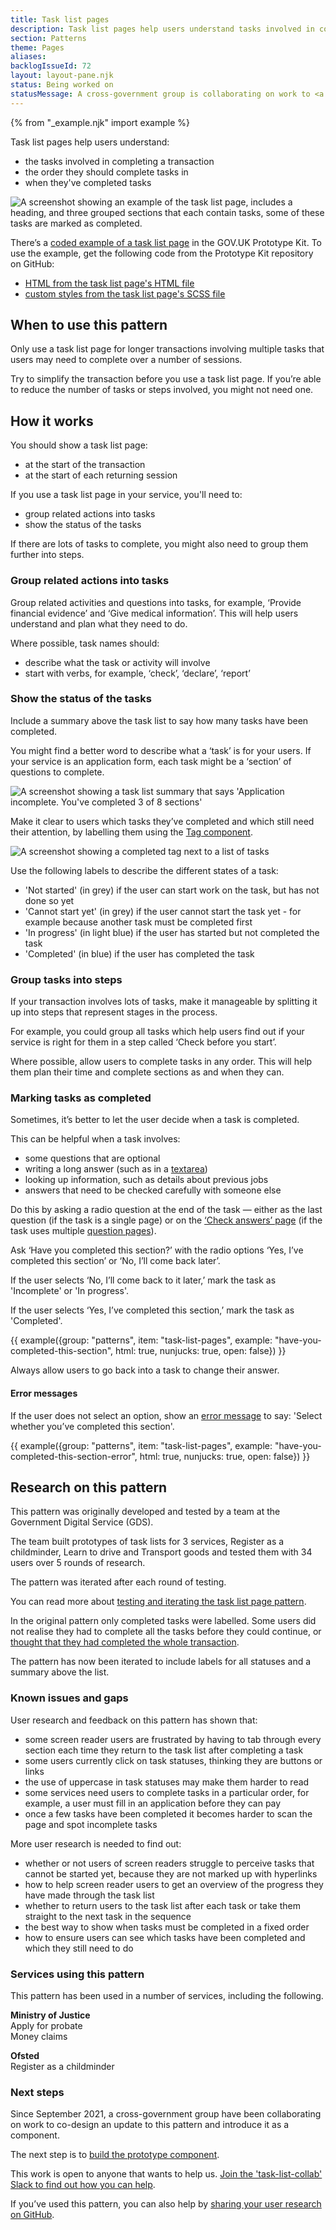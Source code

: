 ```yaml
---
title: Task list pages
description: Task list pages help users understand tasks involved in completing a transaction, the order they should complete tasks in and when they have completed tasks
section: Patterns
theme: Pages
aliases:
backlogIssueId: 72
layout: layout-pane.njk
status: Being worked on
statusMessage: A cross-government group is collaborating on work to <a class="govuk-link" href="#next-steps">update this pattern and build it as a component</a>.
---
```


{% from "_example.njk" import example %}

Task list pages help users understand:

- the tasks involved in completing a transaction
- the order they should complete tasks in
- when they've completed tasks

![A screenshot showing an example of the task list page, includes a heading, and three grouped sections that each contain tasks, some of these tasks are marked as completed.](task-list-whole.svg)

There’s a [coded example of a task list page](https://prototype-kit.service.gov.uk/docs/templates/task-list) in the GOV.UK Prototype Kit. To use the example, get the following code from the Prototype Kit repository on GitHub:

- [HTML from the task list page's HTML file](https://github.com/alphagov/govuk-prototype-kit/blob/main/lib/nunjucks/templates/task-list.html)
- [custom styles from the task list page's SCSS file](https://github.com/alphagov/govuk-prototype-kit/blob/main/lib/assets/sass/patterns/_task-list.scss)

## When to use this pattern

Only use a task list page for longer transactions involving multiple tasks that users may need to complete over a number of sessions.

Try to simplify the transaction before you use a task list page. If you’re able to reduce the number of tasks or steps involved, you might not need one.

## How it works

You should show a task list page:

- at the start of the transaction
- at the start of each returning session

If you use a task list page in your service, you'll need to:

- group related actions into tasks
- show the status of the tasks

If there are lots of tasks to complete, you might also need to group them further into steps.

### Group related actions into tasks

Group related activities and questions into tasks, for example, ‘Provide financial evidence’ and ‘Give medical information’. This will help users understand and plan what they need to do.

Where possible, task names should:

- describe what the task or activity will involve
- start with verbs, for example, ‘check’, ‘declare’, ‘report’

### Show the status of the tasks

Include a summary above the task list to say how many tasks have been completed.

You might find a better word to describe what a ‘task’ is for your users. If your service is an application form, each task might be a ‘section’ of questions to complete.

![A screenshot showing a task list summary that says 'Application incomplete. You've completed 3 of 8 sections'](task-list-summary.png)

Make it clear to users which tasks they’ve completed and which still need their attention, by labelling them using the [Tag component](/components/tag/).

![A screenshot showing a completed tag next to a list of tasks](task-list-statuses.png)

Use the following labels to describe the different states of a task:

- 'Not started' (in grey) if the user can start work on the task, but has not done so yet
- 'Cannot start yet' (in grey) if the user cannot start the task yet - for example because another task must be completed first
- 'In progress' (in light blue) if the user has started but not completed the task
- 'Completed' (in blue) if the user has completed the task

### Group tasks into steps

If your transaction involves lots of tasks, make it manageable by splitting it up into steps that represent stages in the process.

For example, you could group all tasks which help users find out if your service is right for them in a step called ‘Check before you start’.

Where possible, allow users to complete tasks in any order. This will help them plan their time and complete sections as and when they can.

### Marking tasks as completed

Sometimes, it’s better to let the user decide when a task is completed.

This can be helpful when a task involves:

- some questions that are optional
- writing a long answer (such as in a [textarea](/components/textarea/))
- looking up information, such as details about previous jobs
- answers that need to be checked carefully with someone else

Do this by asking a radio question at the end of the task — either as the last question (if the task is a single page) or on the [‘Check answers’ page](/patterns/check-answers/) (if the task uses multiple [question pages](/patterns/question-pages/)).

Ask ‘Have you completed this section?’ with the radio options ‘Yes, I’ve completed this section’ or ‘No, I’ll come back later’.

If the user selects ‘No, I’ll come back to it later,’ mark the task as 'Incomplete' or 'In progress'.

If the user selects ‘Yes, I’ve completed this section,’ mark the task as 'Completed'.

{{ example({group: "patterns", item: "task-list-pages", example: "have-you-completed-this-section", html: true, nunjucks: true, open: false}) }}

Always allow users to go back into a task to change their answer.

#### Error messages

If the user does not select an option, show an [error message](/components/error-message/) to say: 'Select whether you’ve completed this section'.

{{ example({group: "patterns", item: "task-list-pages", example: "have-you-completed-this-section-error", html: true, nunjucks: true, open: false}) }}

## Research on this pattern

This pattern was originally developed and tested by a team at the Government Digital Service (GDS).

The team built prototypes of task lists for 3 services, Register as a childminder, Learn to drive and Transport goods and tested them with 34 users over 5 rounds of research.

The pattern was iterated after each round of testing.

You can read more about [testing and iterating the task list page pattern](https://designnotes.blog.gov.uk/2017/04/04/weve-published-the-task-list-pattern/).

In the original pattern only completed tasks were labelled. Some users did not realise they had to complete all the tasks before they could continue, or [thought that they had completed the whole transaction](https://github.com/alphagov/govuk-design-system-backlog/issues/72#issuecomment-413159884).

The pattern has now been iterated to include labels for all statuses and a summary above the list.

### Known issues and gaps

User research and feedback on this pattern has shown that:

- some screen reader users are frustrated by having to tab through every section each time they return to the task list after completing a task
- some users currently click on task statuses, thinking they are buttons or links
- the use of uppercase in task statuses may make them harder to read
- some services need users to complete tasks in a particular order, for example, a user must fill in an application before they can pay
- once a few tasks have been completed it becomes harder to scan the page and spot incomplete tasks

More user research is needed to find out:

- whether or not users of screen readers struggle to perceive tasks that cannot be started yet, because they are not marked up with hyperlinks
- how to help screen reader users to get an overview of the progress they have made through the task list
- whether to return users to the task list after each task or take them straight to the next task in the sequence
- the best way to show when tasks must be completed in a fixed order
- how to ensure users can see which tasks have been completed and which they still need to do

### Services using this pattern

This pattern has been used in a number of services, including the following.

**Ministry of Justice**<br>
Apply for probate<br>
Money claims

**Ofsted**<br>
Register as a childminder

### Next steps

Since September 2021, a cross-government group have been collaborating on work to co-design an update to this pattern and introduce it as a component.

The next step is to [build the prototype component](https://github.com/alphagov/govuk-frontend/pull/2261).

This work is open to anyone that wants to help us. [Join the 'task-list-collab' Slack to find out how you can help](https://join.slack.com/t/task-list-collab/shared_invite/zt-us1bwvm8-VVemg6XFZFhdbCtedNXBSQ).

If you’ve used this pattern, you can also help by [sharing your user research on GitHub](https://github.com/alphagov/govuk-design-system-backlog/issues/72).
